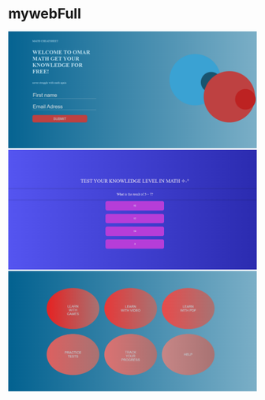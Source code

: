 # mywebFull
![front page photo](./frontpagephoto.png)
![front page photo](./mathquizphoto.png)
![front page photo](./mainpagephoto.png)
